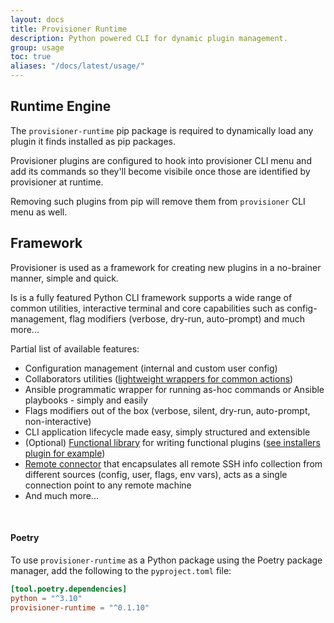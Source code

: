 ```yaml
---
layout: docs
title: Provisioner Runtime
description: Python powered CLI for dynamic plugin management.
group: usage
toc: true
aliases: "/docs/latest/usage/"
---
```


## Runtime Engine

The `provisioner-runtime` pip package is required to dynamically load any plugin it finds installed as pip packages.

Provisioner plugins are configured to hook into provisioner CLI menu and add its commands so they'll become visibile once those are identified by provisioner at runtime.

Removing such plugins from pip will remove them from `provisioner` CLI menu as well.

## Framework

Provisioner is used as a framework for creating new plugins in a no-brainer manner, simple and quick.

Is is a fully featured Python CLI framework supports a wide range of common utilities, interactive terminal and core capabilities such as config-management, flag modifiers (verbose, dry-run, auto-prompt) and much more...

Partial list of available features:

* Configuration management (internal and custom user config)
* Collaborators utilities ([lightweight wrappers for common actions](https://github.com/ZachiNachshon/provisioner/blob/05d11dbadd18ac98f44b4b95f8b34e4dd2f00c90/provisioner/provisioner/shared/collaborators.py#L24))
* Ansible programmatic wrapper for running as-hoc commands or Ansible playbooks - simply and easily 
* Flags modifiers out of the box (verbose, silent, dry-run, auto-prompt, non-interactive)
* CLI application lifecycle made easy, simply structured and extensible
* (Optional) [Functional library](https://github.com/ZachiNachshon/provisioner/blob/master/provisioner/provisioner/func/pyfn.py#L27) for writing functional plugins ([see installers plugin for example](https://github.com/ZachiNachshon/provisioner-plugins/blob/master/provisioner_installers_plugin/provisioner_installers_plugin/installer/runner/installer_runner.py#L131))
* [Remote connector](https://github.com/ZachiNachshon/provisioner/blob/master/provisioner_features_lib/provisioner_features_lib/remote/remote_connector.py#L48) that encapsulates all remote SSH info collection from different sources (config, user, flags, env vars), acts as a single connection point to any remote machine
* And much more...

<br>

#### Poetry

To use `provisioner-runtime` as a Python package using the Poetry package manager, add the following to the `pyproject.toml` file:

```toml
[tool.poetry.dependencies]
python = "^3.10"
provisioner-runtime = "^0.1.10"
```

